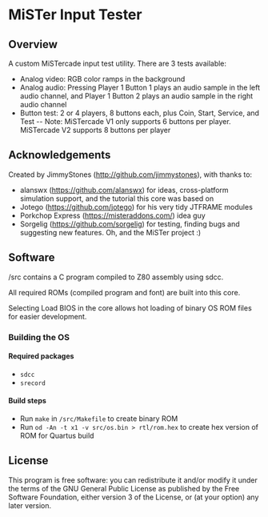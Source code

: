 #	MiSTer Input Tester

## Overview

A custom MiSTercade input test utility.  There are 3 tests available:
 - Analog video: RGB color ramps in the background
 - Analog audio: Pressing Player 1 Button 1 plays an audio sample in the left audio channel, and Player 1 Button 2 plays an audio sample in the right audio channel
 - Button test: 2 or 4 players, 8 buttons each, plus Coin, Start, Service, and Test
 -- Note: MiSTercade V1 only supports 6 buttons per player. MiSTercade V2 supports 8 buttons per player

## Acknowledgements

Created by JimmyStones (http://github.com/jimmystones), with thanks to:
- alanswx (https://github.com/alanswx) for ideas, cross-platform simulation support, and the tutorial this core was based on
- Jotego (https://github.com/jotego) for his very tidy JTFRAME modules
- Porkchop Express (https://misteraddons.com/) idea guy
- Sorgelig (https://github.com/sorgelig) for testing, finding bugs and suggesting new features.  Oh, and the MiSTer project :)

## Software

/src contains a C program compiled to Z80 assembly using sdcc.  

All required ROMs (compiled program and font) are built into this core.

Selecting Load BIOS in the core allows hot loading of binary OS ROM files for easier development.

### Building the OS

#### Required packages
- `sdcc` 
- `srecord`

#### Build steps
- Run `make` in `/src/Makefile` to create binary ROM
- Run `od -An -t x1 -v src/os.bin > rtl/rom.hex` to create hex version of ROM for Quartus build

## License
This program is free software: you can redistribute it and/or modify it under the terms of the GNU General Public License as published by the Free Software Foundation, either version 3 of the License, or (at your option) any later version.

